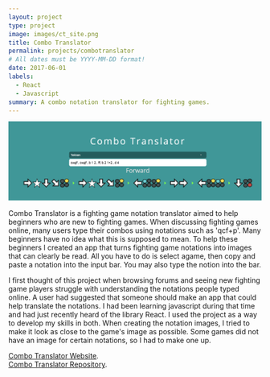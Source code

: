 ```yaml
---
layout: project
type: project
image: images/ct_site.png
title: Combo Translator
permalink: projects/combotranslator
# All dates must be YYYY-MM-DD format!
date: 2017-06-01
labels:
  - React
  - Javascript
summary: A combo notation translator for fighting games.
---
```


<div class="ui small rounded images">
  <img class="ui image" src="../images/ct_tekken.png">
</div>

Combo Translator is a fighting game notation translator aimed to help beginners who are new to fighting games.  When discussing fighting games online, many users type their combos using notations such as 'qcf+p'.  Many beginners have no idea what this is supposed to mean.  To help these beginners I created an app that turns fighting game notations into images that can clearly be read.  All you have to do is select agame, then copy and paste a notation into the input bar.  You may also type the notion into the bar.

I first thought of this project when browsing forums and seeing new fighting game players struggle with understanding the notations people typed online.  A user had suggested that someone should make an app that could help translate the notations.  I had been learning javascript during that time and had just recently heard of the library React.  I used the project as a way to develop my skills in both.  When creating the notation images, I tried to make it look as close to the game's image as possible.  Some games did not have an image for certain notations, so I had to make one up.  


[Combo Translator Website](http://www.combotranslator.com/).    
[Combo Translator Repository](https://github.com/dkihe/combo-translator).




